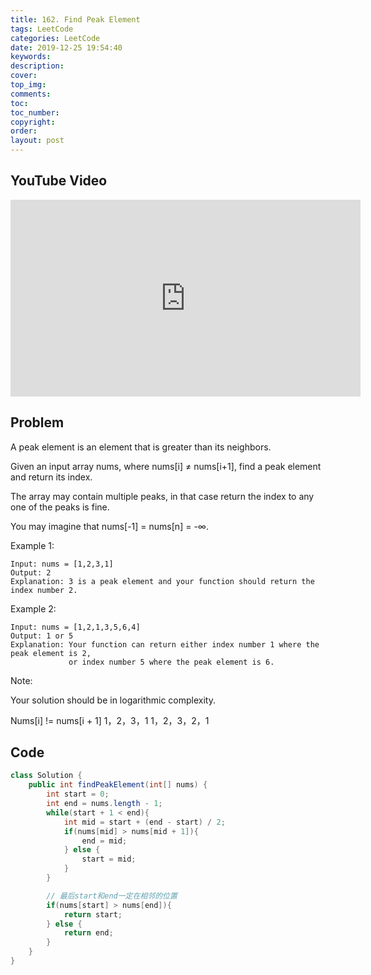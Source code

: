 ```yaml
---
title: 162. Find Peak Element
tags: LeetCode
categories: LeetCode
date: 2019-12-25 19:54:40
keywords:
description:
cover:
top_img:
comments:
toc:
toc_number:
copyright:
order:
layout: post
---
```


## YouTube Video

<iframe width="560" height="315" src="https://www.youtube.com/embed/etuTPmks7Dc" frameborder="0" allow="accelerometer; autoplay; encrypted-media; gyroscope; picture-in-picture" allowfullscreen></iframe>

## Problem

A peak element is an element that is greater than its neighbors.

Given an input array nums, where nums[i] ≠ nums[i+1], find a peak element and return its index.

The array may contain multiple peaks, in that case return the index to any one of the peaks is fine.

You may imagine that nums[-1] = nums[n] = -∞.

Example 1:

```
Input: nums = [1,2,3,1]
Output: 2
Explanation: 3 is a peak element and your function should return the index number 2.
```

Example 2:

```
Input: nums = [1,2,1,3,5,6,4]
Output: 1 or 5
Explanation: Your function can return either index number 1 where the peak element is 2,
             or index number 5 where the peak element is 6.
```

Note:

Your solution should be in logarithmic complexity.

Nums[i] != nums[i + 1]
1，2，3，1
1，2，3，2，1

## Code

```java
class Solution {
    public int findPeakElement(int[] nums) {
        int start = 0;
        int end = nums.length - 1;
        while(start + 1 < end){
            int mid = start + (end - start) / 2;
            if(nums[mid] > nums[mid + 1]){
                end = mid;
            } else {
                start = mid;
            }
        }

        // 最后start和end一定在相邻的位置
        if(nums[start] > nums[end]){
            return start;
        } else {
            return end;
        }
    }
}
```
